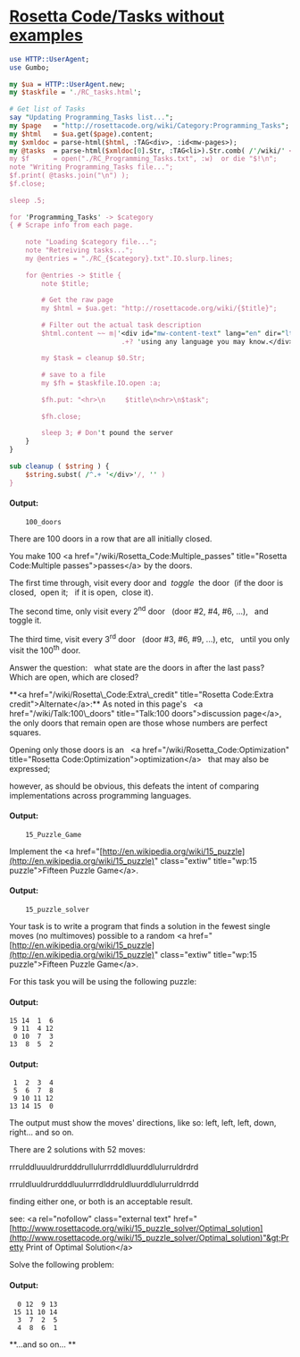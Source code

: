 [1]: http://rosettacode.org/wiki/Rosetta_Code/Tasks_without_examples

# [Rosetta Code/Tasks without examples][1]

```perl
use HTTP::UserAgent;
use Gumbo;
 
my $ua = HTTP::UserAgent.new;
my $taskfile = './RC_tasks.html';
 
# Get list of Tasks
say "Updating Programming_Tasks list...";
my $page   = "http://rosettacode.org/wiki/Category:Programming_Tasks";
my $html   = $ua.get($page).content;
my $xmldoc = parse-html($html, :TAG<div>, :id<mw-pages>);
my @tasks  = parse-html($xmldoc[0].Str, :TAG<li>).Str.comb( /'/wiki/' <-["]>+ / )».substr(6); #"
my $f      = open("./RC_Programming_Tasks.txt", :w)  or die "$!\n";
note "Writing Programming_Tasks file...";
$f.print( @tasks.join("\n") );
$f.close;
 
sleep .5;
 
for 'Programming_Tasks' -> $category
{ # Scrape info from each page.
 
    note "Loading $category file...";
    note "Retreiving tasks...";
    my @entries = "./RC_{$category}.txt".IO.slurp.lines;
 
    for @entries -> $title {
        note $title;
 
        # Get the raw page
        my $html = $ua.get: "http://rosettacode.org/wiki/{$title}";
 
        # Filter out the actual task description
        $html.content ~~ m|'<div id="mw-content-text" lang="en" dir="ltr" class="mw-content-ltr"><div'
                            .+? 'using any language you may know.</div>' (.+?) '<div id="toc"'|;
 
        my $task = cleanup $0.Str;
 
        # save to a file
        my $fh = $taskfile.IO.open :a;
 
        $fh.put: "<hr>\n     $title\n<hr>\n$task";
 
        $fh.close;
 
        sleep 3; # Don't pound the server
    }
}
 
sub cleanup ( $string ) {
    $string.subst( /^.+ '</div>'/, '' )
}
```

#### Output:
```
    100_doors
```


There are 100 doors in a row that are all initially closed.



You make 100 &lt;a href="/wiki/Rosetta\_Code:Multiple\_passes" title="Rosetta Code:Multiple passes"&gt;passes&lt;/a&gt; by the doors.



The first time through, visit every door and &#160;*toggle*&#160; the door &#160;(if the door is closed, &#160;open it; &#160; if it is open,&#160; close it).



The second time, only visit every 2<sup>nd</sup> door &#160; (door #2, #4, #6, ...), &#160; and toggle it.



The third time, visit every 3<sup>rd</sup> door &#160; (door #3, #6, #9, ...), etc, &#160; until you only visit the 100<sup>th</sup> door.








Answer the question: &#160; what state are the doors in after the last pass? &#160; Which are open, which are closed?





<p>**&lt;a href="/wiki/Rosetta\_Code:Extra\_credit" title="Rosetta Code:Extra credit"&gt;Alternate&lt;/a&gt;:**
As noted in this page's &#160; &lt;a href="/wiki/Talk:100\_doors" title="Talk:100 doors"&gt;discussion page&lt;/a&gt;, &#160; the only doors that remain open are those whose numbers are perfect squares.



Opening only those doors is an &#160; &lt;a href="/wiki/Rosetta\_Code:Optimization" title="Rosetta Code:Optimization"&gt;optimization&lt;/a&gt; &#160; that may also be expressed;
<p>however, as should be obvious, this defeats the intent of comparing implementations across programming languages.





#### Output:
```
    15_Puzzle_Game
```


Implement the &lt;a href="[http://en.wikipedia.org/wiki/15_puzzle](http://en.wikipedia.org/wiki/15_puzzle)" class="extiw" title="wp:15 puzzle"&gt;Fifteen Puzzle Game&lt;/a&gt;.











#### Output:
```
    15_puzzle_solver
```


Your task is to write a program that finds a solution in the fewest single moves (no multimoves) possible to a random &lt;a href="[http://en.wikipedia.org/wiki/15_puzzle](http://en.wikipedia.org/wiki/15_puzzle)" class="extiw" title="wp:15 puzzle"&gt;Fifteen Puzzle Game&lt;/a&gt;.

For this task you will be using the following puzzle:



#### Output:
```
15 14  1  6
 9 11  4 12
 0 10  7  3
13  8  5  2
```






#### Output:
```
 1  2  3  4
 5  6  7  8
 9 10 11 12
13 14 15  0
```


The output must show the moves' directions, like so: left, left, left, down, right... and so on.

There are 2 solutions with 52 moves:

rrrulddluuuldrurdddrullulurrrddldluurddlulurruldrdrd

rrruldluuldrurdddluulurrrdlddruldluurddlulurruldrrdd

finding either one, or both is an acceptable result.

see: &lt;a rel="nofollow" class="external text" href="[http://www.rosettacode.org/wiki/15_puzzle_solver/Optimal_solution](http://www.rosettacode.org/wiki/15_puzzle_solver/Optimal_solution)"&gt;Pretty Print of Optimal Solution&lt;/a&gt;



Solve the following problem:


#### Output:
```
  0 12  9 13
 15 11 10 14
  3  7  2  5
  4  8  6  1
```









**...and so on... **